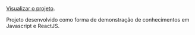 [Visualizar o projeto](https://prosesmt.vercel.app/).

Projeto desenvolvido como forma de demonstração de conhecimentos em Javascript e ReactJS.
